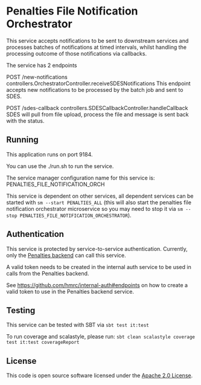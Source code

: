 
# Penalties File Notification Orchestrator

This service accepts notifications to be sent to downstream services and processes batches of notifications at timed intervals, whilst handling the processing outcome of those notifications via callbacks.

The service has 2 endpoints

POST        /new-notifications                    controllers.OrchestratorController.receiveSDESNotifications
This endpoint accepts new notifications to be processed by the batch job and sent to SDES.


POST        /sdes-callback                        controllers.SDESCallbackController.handleCallback
SDES will pull from file upload, process the file and message is sent back with the status.


## Running

This application runs on port 9184.

You can use the ./run.sh to run the service.

The service manager configuration name for this service is: PENALTIES_FILE_NOTIFICATION_ORCH

This service is dependent on other services, all dependent services can be started with `sm --start PENALTIES_ALL` (this will also start the penalties file notification orchestrator microservice so you may need to stop it via `sm --stop PENALTIES_FILE_NOTIFICATION_ORCHESTRATOR`).

## Authentication

This service is protected by service-to-service authentication. Currently, only the [Penalties backend](https://github.com/hmrc/penalties) can call this service. 

A valid token needs to be created in the internal auth service to be used in calls from the Penalties backend.

See https://github.com/hmrc/internal-auth#endpoints on how to create a valid token to use in the Penalties backend service.

## Testing

This service can be tested with SBT via `sbt test it:test`

To run coverage and scalastyle, please run: `sbt clean scalastyle coverage test it:test coverageReport`

## License

This code is open source software licensed under the [Apache 2.0 License]("http://www.apache.org/licenses/LICENSE-2.0.html").